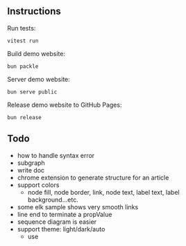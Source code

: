 ## Instructions

Run tests:

```
vitest run
```

Build demo website:

```
bun packle
```

Server demo website:

```
bun serve public
```

Release demo website to GitHub Pages:

```
bun release
```

## Todo

- how to handle syntax error
- subgraph
- write doc
- chrome extension to generate structure for an article
- support colors
  - node fill, node border, link, node text, label text, label background...etc.
- some elk sample shows very smooth links
- line end to terminate a propValue
- sequence diagram is easier
- support theme: light/dark/auto
  - use <style> in <svg>
  - or just a preset of colors
- generate flowchart for charGPT output
- supachart.io

## Tips

Post existing code to chatGPT, and ask him how to add a new feature.
Use a text editor to edit your question, then post to the most advanced chatGPT model.

## Reference

- https://reaflow.dev/?path=/story/demos-basic--simple
- https://rtsys.informatik.uni-kiel.de/elklive/conversion.html
  - convert between elkt and json
